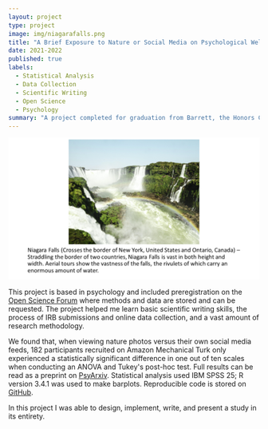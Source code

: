 ```yaml
---
layout: project
type: project
image: img/niagarafalls.png
title: "A Brief Exposure to Nature or Social Media on Psychological Well-Being"
date: 2021-2022
published: true
labels:
  - Statistical Analysis
  - Data Collection
  - Scientific Writing
  - Open Science
  - Psychology
summary: "A project completed for graduation from Barrett, the Honors College, this study collected empirical data to test whether viewing nature photos would result in less negative affect compared to viewing social media, and if this would potentially work as an intervention for negative effects of social media."
---
```


<img class="img-fluid" src="../img/niagarafalls.png">

This project is based in psychology and included preregistration on the [Open Science Forum](https://osf.io/r68aj/) where methods and data are stored and can be requested. The project helped me learn basic scientific writing skills, the process of IRB submissions and online data collection, and a vast amount of research methodology.

We found that, when viewing nature photos versus their own social media feeds, 182 participants recruited on Amazon Mechanical Turk only experienced a statistically significant difference in one out of ten scales when conducting an ANOVA and Tukey's post-hoc test. Full results can be read as a preprint on [PsyArxiv](https://psyarxiv.com/bfpq6/). Statistical analysis used IBM SPSS 25; R version 3.4.1 was used to make barplots. Reproducible code is stored on [GitHub](https://github.com/PsychNStuff/BriefExpNatSM).

In this project I was able to design, implement, write, and present a study in its entirety.
